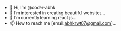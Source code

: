 - 👋 Hi, I’m @coder-abhk
- 👀 I’m interested in creating beautiful websites...
- 🌱 I’m currently learning react js...
- 📫 How to reach me [email:abhkrwt07@gmail.com]...

